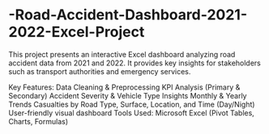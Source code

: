 # -Road-Accident-Dashboard-2021-2022-Excel-Project
This project presents an interactive Excel dashboard analyzing road accident data from 2021 and 2022. It provides key insights for stakeholders such as transport authorities and emergency services.

Key Features:
Data Cleaning & Preprocessing
KPI Analysis (Primary & Secondary)
Accident Severity & Vehicle Type Insights
Monthly & Yearly Trends
Casualties by Road Type, Surface, Location, and Time (Day/Night)
User-friendly visual dashboard
Tools Used: Microsoft Excel (Pivot Tables, Charts, Formulas)
